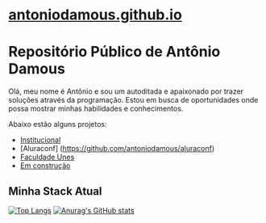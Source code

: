 # [antoniodamous.github.io](antoniodamous.github.io)

# Repositório Público de Antônio Damous

Olá, meu nome é Antônio e sou um autoditada e apaixonado por trazer soluções através da programação. Estou em busca de oportunidades onde possa mostrar minhas habilidades e conhecimentos.

Abaixo estão alguns projetos:

- [Institucional](https://github.com/antoniodamous/Institucional)
- [Aluraconf] (https://github.com/antoniodamous/aluraconf)
- [Faculdade Unes](https://github.com/antoniodamous/site-faculdade-unes)
- [Em construção](ul)

## Minha Stack Atual

[![Top Langs](https://github-readme-stats.vercel.app/api/top-langs/?username=antoniodamous)](https://github.com/antoniodamous/github-readme-stats)
[![Anurag's GitHub stats](https://github-readme-stats.vercel.app/api?username=antoniodamous)](https://github.com/antoniodamous/github-readme-stats)